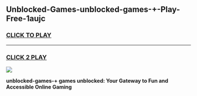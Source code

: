 
## Unblocked-Games-unblocked-games-+-Play-Free-1aujc
<h3>
<a href="https://premium76.site?title=unblocked-games-+&ref=10A">CLICK TO PLAY</a></h3>
<hr>

<h3>
<a href="https://premium76.site?title=unblocked-games-+&ref=10A">CLICK 2 PLAY</a>
  
</h3>

<a href="https://premium76.site?title=unblocked-games-+&ref=10A"><img src="https://clearcache.store/games.png"></a>


**unblocked-games-+ games unblocked: Your Gateway to Fun and Accessible Online Gaming**
